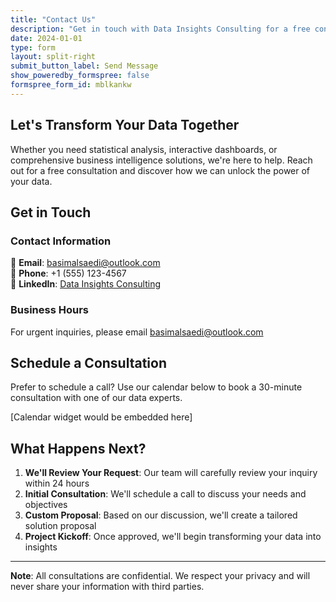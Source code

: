 ```yaml
---
title: "Contact Us"
description: "Get in touch with Data Insights Consulting for a free consultation about your data analytics needs."
date: 2024-01-01
type: form
layout: split-right
submit_button_label: Send Message
show_poweredby_formspree: false
formspree_form_id: mblkankw
---
```


## Let's Transform Your Data Together

Whether you need statistical analysis, interactive dashboards, or comprehensive business intelligence solutions, we're here to help. Reach out for a free consultation and discover how we can unlock the power of your data.

## Get in Touch


### Contact Information

📧 **Email**: basimalsaedi@outlook.com  
📱 **Phone**: +1 (555) 123-4567  
💼 **LinkedIn**: [Data Insights Consulting](https://linkedin.com/company/data-insights-consulting)

### Business Hours


For urgent inquiries, please email basimalsaedi@outlook.com

## Schedule a Consultation

Prefer to schedule a call? Use our calendar below to book a 30-minute consultation with one of our data experts.

[Calendar widget would be embedded here]

## What Happens Next?

1. **We'll Review Your Request**: Our team will carefully review your inquiry within 24 hours
2. **Initial Consultation**: We'll schedule a call to discuss your needs and objectives
3. **Custom Proposal**: Based on our discussion, we'll create a tailored solution proposal
4. **Project Kickoff**: Once approved, we'll begin transforming your data into insights

---

**Note**: All consultations are confidential. We respect your privacy and will never share your information with third parties.